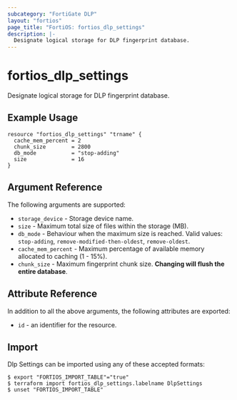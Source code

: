 ```yaml
---
subcategory: "FortiGate DLP"
layout: "fortios"
page_title: "FortiOS: fortios_dlp_settings"
description: |-
  Designate logical storage for DLP fingerprint database.
---
```


# fortios_dlp_settings
Designate logical storage for DLP fingerprint database.

## Example Usage

```hcl
resource "fortios_dlp_settings" "trname" {
  cache_mem_percent = 2
  chunk_size        = 2800
  db_mode           = "stop-adding"
  size              = 16
}
```

## Argument Reference

The following arguments are supported:

* `storage_device` - Storage device name.
* `size` - Maximum total size of files within the storage (MB).
* `db_mode` - Behaviour when the maximum size is reached. Valid values: `stop-adding`, `remove-modified-then-oldest`, `remove-oldest`.
* `cache_mem_percent` - Maximum percentage of available memory allocated to caching (1 - 15%).
* `chunk_size` - Maximum fingerprint chunk size.  **Changing will flush the entire database**.


## Attribute Reference

In addition to all the above arguments, the following attributes are exported:
* `id` - an identifier for the resource.

## Import

Dlp Settings can be imported using any of these accepted formats:
```
$ export "FORTIOS_IMPORT_TABLE"="true"
$ terraform import fortios_dlp_settings.labelname DlpSettings
$ unset "FORTIOS_IMPORT_TABLE"
```
